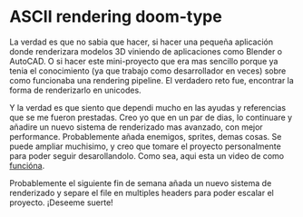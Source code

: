 # ASCII rendering doom-type

La verdad es que no sabia que hacer, si hacer una pequeña aplicación donde renderizara modelos 3D viniendo de aplicaciones como Blender o AutoCAD. O si hacer este mini-proyecto que era mas sencillo porque ya tenia el conocimiento (ya que trabajo como desarrollador en veces) sobre como funcionaba una rendering pipeline. El verdadero reto fue, encontrar la forma de renderizarlo en unicodes.

Y la verdad es que siento que dependi mucho en las ayudas y referencias que se me fueron prestadas. Creo yo que en un par de dias, lo continuare y añadire un nuevo sistema de renderizado mas avanzado, con mejor performance. Probablemente añada enemigos, sprites, demas cosas. Se puede ampliar muchisimo, y creo que tomare el proyecto personalmente para poder seguir desarollandolo. Como sea, aqui esta un video de como [funcióna](https://streamable.com/u9r8bc).

Probablemente el siguiente fin de semana añada un nuevo sistema de renderizado y separe el file en multiples headers para poder escalar el proyecto. ¡Deseeme suerte!

